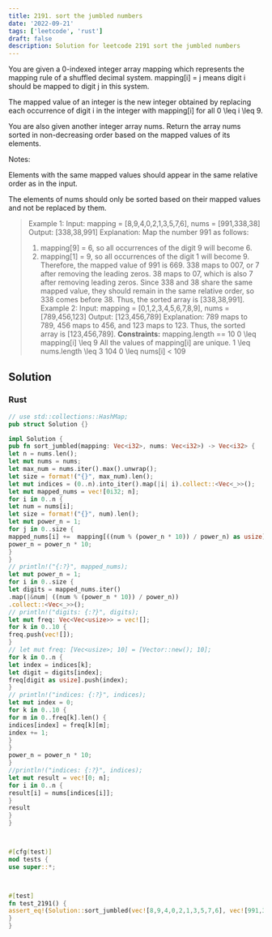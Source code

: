 ```yaml
---
title: 2191. sort the jumbled numbers
date: '2022-09-21'
tags: ['leetcode', 'rust']
draft: false
description: Solution for leetcode 2191 sort the jumbled numbers
---
```



You are given a 0-indexed integer array mapping which represents the mapping rule of a shuffled decimal system. mapping[i] <TeX>=</TeX> j means digit i should be mapped to digit j in this system.



The mapped value of an integer is the new integer obtained by replacing each occurrence of digit i in the integer with mapping[i] for all 0 <TeX>\leq</TeX> i <TeX>\leq</TeX> 9.



You are also given another integer array nums. Return the array nums sorted in non-decreasing order based on the mapped values of its elements.



Notes:



Elements with the same mapped values should appear in the same relative order as in the input.

The elements of nums should only be sorted based on their mapped values and not be replaced by them.





> Example 1:
> Input: mapping <TeX>=</TeX> [8,9,4,0,2,1,3,5,7,6], nums <TeX>=</TeX> [991,338,38]
> Output: [338,38,991]
> Explanation:
> Map the number 991 as follows:
> 1. mapping[9] <TeX>=</TeX> 6, so all occurrences of the digit 9 will become 6.
> 2. mapping[1] <TeX>=</TeX> 9, so all occurrences of the digit 1 will become 9.
> Therefore, the mapped value of 991 is 669.
> 338 maps to 007, or 7 after removing the leading zeros.
> 38 maps to 07, which is also 7 after removing leading zeros.
> Since 338 and 38 share the same mapped value, they should remain in the same relative order, so 338 comes before 38.
> Thus, the sorted array is [338,38,991].
> Example 2:
> Input: mapping <TeX>=</TeX> [0,1,2,3,4,5,6,7,8,9], nums <TeX>=</TeX> [789,456,123]
> Output: [123,456,789]
> Explanation: 789 maps to 789, 456 maps to 456, and 123 maps to 123. Thus, the sorted array is [123,456,789].
**Constraints:**
> mapping.length <TeX>=</TeX><TeX>=</TeX> 10
> 0 <TeX>\leq</TeX> mapping[i] <TeX>\leq</TeX> 9
> All the values of mapping[i] are unique.
> 1 <TeX>\leq</TeX> nums.length <TeX>\leq</TeX> 3  104
> 0 <TeX>\leq</TeX> nums[i] < 109


## Solution


### Rust
```rust
// use std::collections::HashMap;
pub struct Solution {}

impl Solution {
pub fn sort_jumbled(mapping: Vec<i32>, nums: Vec<i32>) -> Vec<i32> {
let n = nums.len();
let mut nums = nums;
let max_num = nums.iter().max().unwrap();
let size = format!("{}", max_num).len();
let mut indices = (0..n).into_iter().map(|i| i).collect::<Vec<_>>();
let mut mapped_nums = vec![0i32; n];
for i in 0..n {
let num = nums[i];
let size = format!("{}", num).len();
let mut power_n = 1;
for j in 0..size {
mapped_nums[i] +=  mapping[((num % (power_n * 10)) / power_n) as usize] * power_n;
power_n = power_n * 10;
}
}
// println!("{:?}", mapped_nums);
let mut power_n = 1;
for i in 0..size {
let digits = mapped_nums.iter()
.map(|&num| ((num % (power_n * 10)) / power_n))
.collect::<Vec<_>>();
// println!("digits: {:?}", digits);
let mut freq: Vec<Vec<usize>> = vec![];
for k in 0..10 {
freq.push(vec![]);
}
// let mut freq: [Vec<usize>; 10] = [Vector::new(); 10];
for k in 0..n {
let index = indices[k];
let digit = digits[index];
freq[digit as usize].push(index);
}
// println!("indices: {:?}", indices);
let mut index = 0;
for k in 0..10 {
for m in 0..freq[k].len() {
indices[index] = freq[k][m];
index += 1;
}
}
power_n = power_n * 10;
}
//println!("indices: {:?}", indices);
let mut result = vec![0; n];
for i in 0..n {
result[i] = nums[indices[i]];
}
result
}
}



#[cfg(test)]
mod tests {
use super::*;



#[test]
fn test_2191() {
assert_eq!(Solution::sort_jumbled(vec![8,9,4,0,2,1,3,5,7,6], vec![991,338,38]), vec![338,38,991]);
}
}


```

